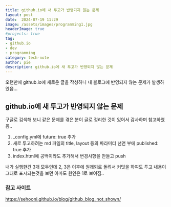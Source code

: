 ```yaml
---
title: github.io에 새 투고가 반영되지 않는 문제
layout: post
date:  2024-07-19 11:29
image: /assets/images/programming1.jpg
headerImage: true
#projects: true
tag:
- github.io
- dev
- programming
category: tech-note
author: pie
description: github.io에 새 투고가 반영되지 않는 문제
---
```


오랜만에 github.io에 새로운 글을 작성하니 내 블로그에 반영되지 않는 문제가 발생하였음...

## github.io에 새 투고가 반영되지 않는 문제

구글로 검색해 보니 같은 문제를 겪은 분이 글로 정리한 것이 있어서 감사하며 참고하였음..

1. _config.yml에 future: true 추가
2. 새로 투고하려는 md 파일의 title, layout 등의 파라미터 선언 부에 published: true 추가
3. index.html에 공백이라도 추가해서 변경사항을 만들고 push

내가 실행한건 3개 모두인데 2, 3은 이후에 원래되로 돌려서 커밋을 하여도 투고 내용이 그대로 표시되는것을 보면 아마도 원인은 1로 보여짐.. 


### 참고 사이트
https://sehooni.github.io/blog/github_blog_not_shown/
